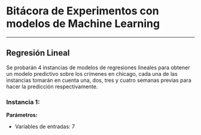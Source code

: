 # Bitácora de Experimentos con modelos de Machine Learning
---
## Regresión Lineal
Se probarán 4 instancias de modelos de regresiones lineales para obtener un modelo predictivo sobre los crímenes en chicago, cada una de las instancias tomarán en cuenta una, dos, tres y cuatro semanas previas para hacer la predicción respectivamente.

### Instancia 1:
**Parámetros:**
* Varíables de entradas: 7